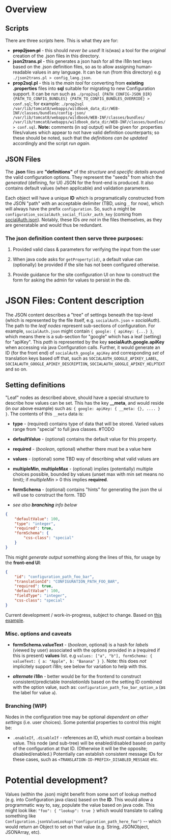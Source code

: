# Overview

## Scripts

There are three _scripts_ here.  This is what they are for:

* ~~**prop2json.pl**~~ - this should _never be used_!  It is(was) a tool for the _original_ creation of the .json files in this directory.
* **json2trans.pl** - this generates a json hash for all the i18n text keys based on the .json definition files, so as to allow assigning human-readable values in any language.  It can be run (from this directory) e.g `./json2trans.pl > config_lang.json`.
* **prop2sql.pl** - this is the _main tool_ for converting from **existing .properties** files into **sql** suitable for migrating to new Configuration support.  It can be run such as `./prop2sql {PATH_CONFIG-JSON_DIR} {PATH_TO_CONFIG_BUNDLES} {PATH_TO_CONFIG_BUNDLES_OVERRIDE} > conf.sql`; for example: `./prop2sql  /var/lib/tomcat8/webapps/wildbook_data_dir/WEB-INF/classes/bundles/config-json/  /var/lib/tomcat8/webapps/wildbook/WEB-INF/classes/bundles/  /var/lib/tomcat8/webapps/wildbook_data_dir/WEB-INF/classes/bundles/ > conf.sql`.  **Note:** comments (in sql output) will be given for .properties files/values which appear to not have valid definition counterparts; so these should be noted, such that the _definitions can be updated_ accordingly and the script _run again_.

## JSON Files

The **.json** files are **"definitions"** of the _structure_ and _specific details_ around the valid configuration options.
They represent the "seeds" from which the _generated_ (defining, for UI) JSON for the front-end is produced.  It also contains
default values (when applicable) and validation parameters.

Each object will have a unique **ID** which is programatically constructed from the JSON "path" with an acceptable
delimiter (TBD, using `_` for now), which will always have the prefix `configuration`.
So, such a might be `configuration_socialAuth_social_flickr_auth_key` (coming from [socialAuth.json](socialAuth.json)). Notably, these IDs _are not_ in the
files themselves, as they are generatable and would thus be redundant.

### The json definition content then serve three purposes:

1. Provided valid class & parameters for verifying the input from the user

2. When java code asks for `getProperty(id)`, a default value can (optionally) be provided if the site has not been configured otherwise.

3. Provide guidance for the site configuration UI on how to construct the form for asking the admin for values to persist in the db.

# JSON Files: Content description 

The JSON content describes a "tree" of settings beneath the top-level (which is represented by the file itself, e.g. `socialAuth.json` = _socialAuth_).  The path to the _leaf nodes_ represent sub-sections of configuration.  For example, `socialAuth.json` might contain `{ google: { apiKey: {...} }`, which means there is a sub-section for "google" which has a leaf (setting) for "apiKey".  This _path_ is represented by the key **socialAuth.google.apiKey** when accessing via java Configuration calls.  Further, it would generate an ID (for the front end) of `socialAuth_google_apiKey` and corresponding _set_ of translation keys based off that, such as `SOCIALAUTH_GOOGLE_APIKEY_LABEL`, `SOCIALAUTH_GOOGLE_APIKEY_DESCRIPTION`, `SOCIALAUTH_GOOGLE_APIKEY_HELPTEXT` and so on.

## Setting definitions

"Leaf" nodes as described above, should have a special structure to describe how values can be set.  This has the key **__meta**, and would reside (in our above example) such as: `{ google: apiKey: { __meta: {}, .... } }`.  The contents of this `__meta` data is:

* **type** - (required) contains type of data that will be stored.  Varied values range from "special" to full java classes.  #TODO

* **defaultValue** - (optional) contains the default value for this property.

* **required** - (_boolean_, optional) whether there must be a value here

* **values** - (optional) some TBD way of describing what valid values are

* **multipleMin**, **multipleMax** - (optional) implies (potentially) multiple choices possible, bounded by values (unset max with min set means no limit); if _multipleMin_ > 0 this implies **required**.

* **formSchema** - (optional) contains "hints" for generating the json the ui will use to construct the form. TBD

* _see also **branching** info below_

```json
{
    "defaultValue": 100,
    "type": "integer",
    "required": true,
    "formSchema": {
        "css-class": "special"
    }
}
```
This might _generate output_ something along the lines of this, for usage by the **front-end UI**:

```json
{
    "id": "configuration_path_foo_bar",
    "translationId": "CONFIGURATION_PATH_FOO_BAR",
    "required": true,
    "defaultValue": 100,
    "fieldType": "integer",
    "css-class": "special"
}
```

Current development / work-in-progress, subject to change.  Based on [this example](https://github.com/WildbookOrg/wildbook-frontend/blob/master/src/constants/userSchema.js).

### Misc. options and caveats

* **formSchema.valueText** - (_boolean_, optional) is a hash for _labels_ (viewed by user) associated with the options provided in a (required if this is present) **values** list.  e.g `values: ["a", "b"], formSchema: { valueText: { a: "Apple", b: "Banana" } }`.  Note: this does _not_ implicitely support i18n; see below for variation to help with this.

* **_alternate_ i18n** - better would be for the frontend to construct consistent/predictable _translationIds_ based on the setting ID combined
with the option value, such as: `configuration_path_foo_bar_option_a` (as the label for value `a`).

### Branching (WIP)

Nodes in the configuration tree may be optional _dependent on other settings_ (i.e. user choices).  Some potential properties to control this might be:

* `.enableIf`, `.disableIf` - references an ID, which _must_ contain a boolean value.  This node (and sub-tree) will be enabled/disabled based on parity
of the configuration at that ID.  (Otherwise it will be the opposite; disabled/enabled.)  Potentially can establish consistent message IDs for these cases, such as `<TRANSLATION-ID-PREFIX>_DISABLED_MESSAGE` etc.


# Potential development?

Values (within the .json) might benefit from some sort of lookup method (e.g. into Configuration java class) based on the **ID**.
This would allow a programmatic way to, say, populate the value based on java code.
This might look like: `"foo": { "lookup": true }` which would translate to calling something like `Configuration.jsonValueLookup("configuration_path_here_foo")` --
which would return an Object to set on that value (e.g. String, JSONObject, JSONArray, etc).

